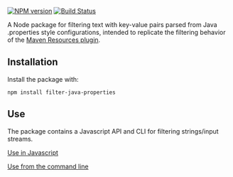 [![NPM version][npm-image]][npm-url] [![Build Status][travis-image]][travis-url]

A Node package for filtering text with key-value pairs parsed from Java .properties style configurations, intended to replicate the filtering behavior of the [Maven Resources plugin](http://maven.apache.org/plugins/maven-resources-plugin/resources-mojo.html).


## Installation

Install the package with:

```
npm install filter-java-properties
```

## Use

The package contains a Javascript API and CLI for filtering strings/input streams.

[Use in Javascript](docs/javascript-api.md)

[Use from the command line](docs/cli.md)

[npm-url]: https://npmjs.org/package/filter-java-properties
[npm-image]: https://badge.fury.io/js/filter-java-properties.png

[travis-url]: http://travis-ci.org/samolsen/node-filter-java-properties
[travis-image]: https://secure.travis-ci.org/samolsen/node-filter-java-properties.png?branch=master